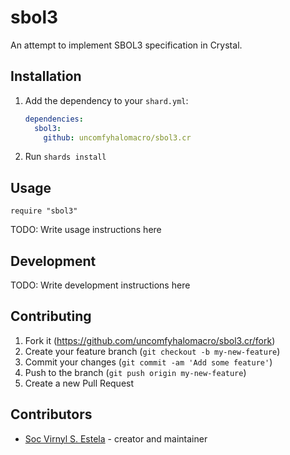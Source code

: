 # sbol3

An attempt to implement SBOL3 specification in Crystal.

## Installation

1. Add the dependency to your `shard.yml`:

   ```yaml
   dependencies:
     sbol3:
       github: uncomfyhalomacro/sbol3.cr
   ```

2. Run `shards install`

## Usage

```crystal
require "sbol3"
```

TODO: Write usage instructions here

## Development

TODO: Write development instructions here

## Contributing

1. Fork it (<https://github.com/uncomfyhalomacro/sbol3.cr/fork>)
2. Create your feature branch (`git checkout -b my-new-feature`)
3. Commit your changes (`git commit -am 'Add some feature'`)
4. Push to the branch (`git push origin my-new-feature`)
5. Create a new Pull Request

## Contributors

- [Soc Virnyl S. Estela](https://github.com/uncomfyhalomacro) - creator and maintainer
